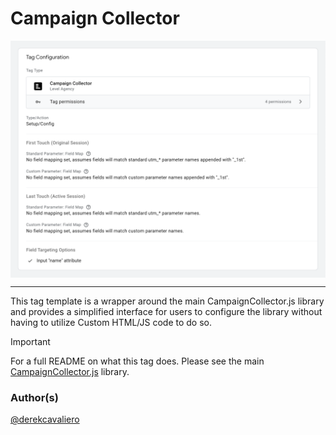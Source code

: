 # Campaign Collector

<img src="assets/tpl-overview.png" width=830 style="margin: 0 auto; display: block;" />

---

This tag template is a wrapper around the main CampaignCollector.js library and provides a simplified interface for users to configure the library without having to utilize Custom HTML/JS code to do so. 

> [!IMPORTANT]
> For a full README on what this tag does. Please see the main [CampaignCollector.js](https://github.com/LevelInteractive/campaign-collector) library.

### Author(s)
[@derekcavaliero](https://github.com/derekcavaliero)